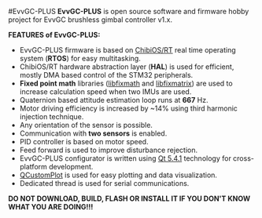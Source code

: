 #EvvGC-PLUS
**EvvGC-PLUS** is open source software and firmware hobby project for EvvGC brushless gimbal controller v1.x.

**FEATURES of EvvGC-PLUS:**
* EvvGC-PLUS firmware is based on [ChibiOS/RT](http://chibios.org "ChibiOS Homepage") real time operating system (**RTOS**) for easy multitasking.
* ChibiOS/RT hardware abstraction layer (**HAL**) is used for efficient, mostly DMA based control of the STM32 peripherals.
* **Fixed point math** libraries ([libfixmath](https://code.google.com/p/libfixmath/ "libfixmath Homepage") and [libfixmatrix](https://github.com/PetteriAimonen/libfixmatrix/ "libfixmatrix Homepage")) are used to increase calculation speed when two IMUs are used.
* Quaternion based attitude estimation loop runs at **667** Hz.
* Motor driving efficiency is increased by ~14% using third harmonic injection technique.
* Any orientation of the sensor is possible.
* Communication with **two sensors** is enabled.
* PID controller is based on motor speed.
* Feed forward is used to improve disturbance rejection.
* EvvGC-PLUS configurator is written using [Qt 5.4.1](http://qt-io.org "Qt Homepage") technology for cross-platform development.
* [QCustomPlot](http://www.qcustomplot.com "QCustomPlot Homepage") is used for easy plotting and data visualization.
* Dedicated thread is used for serial communications.

**DO NOT DOWNLOAD, BUILD, FLASH OR INSTALL IT IF YOU DON'T KNOW WHAT YOU ARE DOING!!!**

